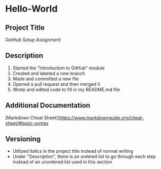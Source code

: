 # Hello-World
## Project Title
*GetHub Setup Assignment*
## Description
1. Started the "Introduction to GitHub" module
2. Created and labeled a new branch
3. Made and committed a new file
4. Opened a pull request and then merged it
5. Wrote and edited code to fill in my README.md file
## Additional Documentation
[Markdown Cheat Sheet](https://www.markdownguide.org/cheat-sheet/#basic-syntax
## Versioning
<ul>
  <li>Utilized italics in the project title instead of normal writing</li>
  <li>Under "Description", there is an ordered list to go through each step instead of an unordered list used in this section</li>
 </ul>
